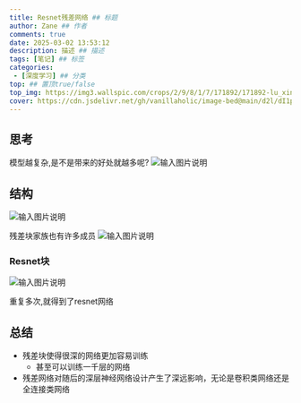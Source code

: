 ```yaml
---
title: Resnet残差网络 ## 标题
author: Zane ## 作者
comments: true
date: 2025-03-02 13:53:12
description: 描述 ## 描述
tags: [笔记] ## 标签
categories:
 - [深度学习] ## 分类
top: ## 置顶true/false
top_img: https://img3.wallspic.com/crops/2/9/8/1/7/171892/171892-lu_xing-cheng_shi-li_cheng_bei-cheng_shi_jing_guan-3840x2160.jpg 
cover: https://cdn.jsdelivr.net/gh/vanillaholic/image-bed@main/d2l/dI1pRe8l19TP1IXf.png ## 封面
---
```

## 思考
模型越复杂,是不是带来的好处就越多呢?
![输入图片说明](https://cdn.jsdelivr.net/gh/vanillaholic/image-bed@main/d2l/dI1pRe8l19TP1IXf.png)

## 结构
![输入图片说明](https://cdn.jsdelivr.net/gh/vanillaholic/image-bed@main/d2l/z1J3qXEVllDkzTIm.png)

残差块家族也有许多成员
![输入图片说明](https://cdn.jsdelivr.net/gh/vanillaholic/image-bed@main/d2l/WqbWs8L80xqNc5pu.png)

### Resnet块
![输入图片说明](https://cdn.jsdelivr.net/gh/vanillaholic/image-bed@main/d2l/d47qJCeyNyPB7i85.png)

重复多次,就得到了resnet网络
## 总结
-   残差块使得很深的网络更加容易训练
    -   甚至可以训练一千层的网络
-   残差网络对随后的深层神经网络设计产生了深远影响，无论是卷积类网络还是全连接类网络
